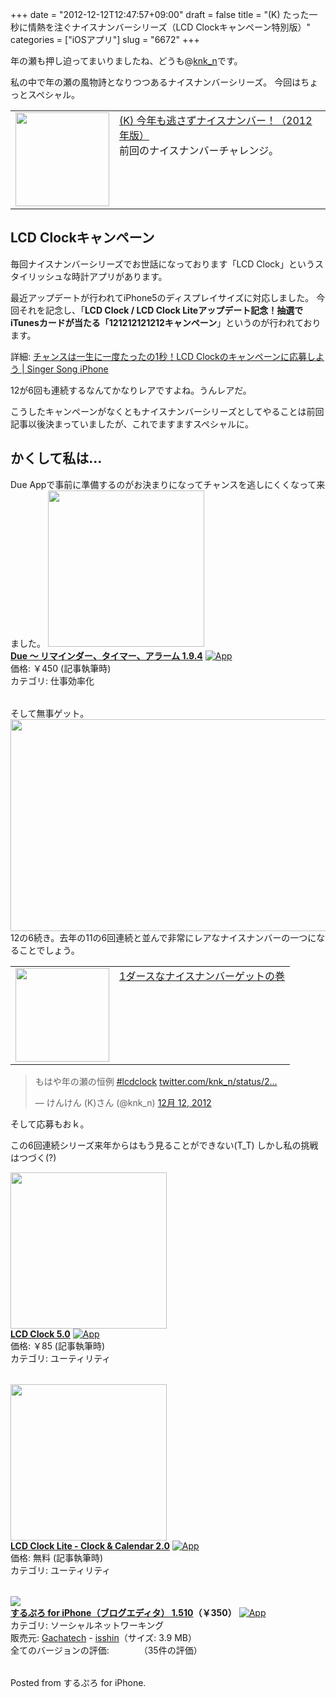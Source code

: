 +++
date = "2012-12-12T12:47:57+09:00"
draft = false
title = "(K) たった一秒に情熱を注ぐナイスナンバーシリーズ（LCD Clockキャンペーン特別版）"
categories = ["iOSアプリ"]
slug = "6672"
+++

年の瀬も押し迫ってまいりましたね、どうも@<a href="http://twitter.com/knk_n" target="_blank">knk_n</a>です。

私の中で年の瀬の風物詩となりつつあるナイスナンバーシリーズ。
今回はちょっとスペシャル。

<table width="100%"><td valign="top" width="150"><a href="http://knk-n.com/2012/11/10/nicenumber-121110090807/" target="_blank"><img border="0" src="http://knk-n.com.s3-website-ap-northeast-1.amazonaws.com/images/2012/11/slooProImg_20121110213012.jpg" width="150" height="" /></a></td><td valign="top"><a href="http://knk-n.com/2012/11/10/nicenumber-121110090807/" target="_blank">(K) 今年も逃さずナイスナンバー！（2012年版）</a><script type="text/javascript">var url = "http://knk-n.com/2012/11/10/nicenumber-121110090807/";</script><script src="http://api.b.st-hatena.com/entry.count?url=http://knk-n.com/2012/11/10/nicenumber-121110090807/&callback=hatebTxt"></script><br />前回のナイスナンバーチャレンジ。
</table><!--more--><h2>LCD Clockキャンペーン</h2>
毎回ナイスナンバーシリーズでお世話になっております「LCD Clock」というスタイリッシュな時計アプリがあります。

最近アップデートが行われてiPhone5のディスプレイサイズに対応しました。
今回それを記念し、「<strong>LCD Clock / LCD Clock Liteアップデート記念！抽選でiTunesカードが当たる「121212121212キャンペーン</strong>」というのが行われております。

<p>詳細: <a  href="http://kuracyan.net/archives/16782" target="_blank">チャンスは一生に一度たったの1秒！LCD Clockのキャンペーンに応募しよう | Singer Song iPhone</a><script type="text/javascript">var url = "http://kuracyan.net/archives/16782";</script><script src="http://api.b.st-hatena.com/entry.count?url=http://kuracyan.net/archives/16782&callback=hatebTxt"></script></p>

12が6回も連続するなんてかなりレアですよね。うんレアだ。

こうしたキャンペーンがなくともナイスナンバーシリーズとしてやることは前回記事以後決まっていましたが、これでますますスペシャルに。

<h2>かくして私は…</h2>
Due Appで事前に準備するのがお決まりになってチャンスを逃しにくくなって来ました。
<table class="appstorehelper"><a href="https://itunes.apple.com/jp/app/due-rimainda-taima-aramu/id390017969?mt=8&uo=4" rel="nofollow" target="_blank"><img class="appstorehelper_appicn" src="http://a1127.phobos.apple.com/us/r1000/083/Purple/v4/09/e8/6c/09e86c7f-acc1-f73d-7198-f1dc29e5d99b/mzm.sivkbxum.png" width="250" height="250" /></a><div class="appstorehelper_text"><a href="https://itunes.apple.com/jp/app/due-rimainda-taima-aramu/id390017969?mt=8&uo=4" rel="nofollow" target="_blank"><b>Due 〜 リマインダー、タイマー、アラーム 1.9.4</a></b> <a href="https://itunes.apple.com/jp/app/due-rimainda-taima-aramu/id390017969?mt=8&uo=4" rel="nofollow" target="_blank"><img class="appstorehelper_icn" alt="App" src="http://ax.phobos.apple.com.edgesuite.net/ja_jp/images/web/linkmaker/badge_appstore-sm.gif" style="vertical-align: text-bottom;" /></b></a><br />価格: &#65509;450 (記事執筆時)<br />カテゴリ: 仕事効率化</div>
</table>

そして無事ゲット。
<img src="http://knk-n.com.s3-website-ap-northeast-1.amazonaws.com/images/2012/12/slooProImg_20121212122525.jpg" alt="" width="600" height="339" class="slooProImg" />
12の6続き。去年の11の6回連続と並んで非常にレアなナイスナンバーの一つになることでしょう。

<table width="100%"><td valign="top" width="150"><a href="http://knk-n.com/2011/11/11/nicenumber111111111111/" target="_blank"><img border="0" src="http://knk-n.com.s3-website-ap-northeast-1.amazonaws.com/images/2011/11/slooProImg_20111111234745.png" alt="" width="150" height="" /></a></td><td valign="top"><a href="http://knk-n.com/2011/11/11/nicenumber111111111111/" target="_blank">1ダースなナイスナンバーゲットの巻</a><script type="text/javascript">var url = "http://knk-n.com/2011/11/11/nicenumber111111111111/";</script><script src="http://api.b.st-hatena.com/entry.count?url=http://knk-n.com/2011/11/11/nicenumber111111111111/&callback=hatebTxt"></script>
</table>

<blockquote class="twitter-tweet" lang="ja"><p>もはや年の瀬の恒例 <a href="https://twitter.com/search/%23lcdclock">#lcdclock</a> <a href="http://t.co/ifQ2rlvx" title="http://twitter.com/knk_n/status/278706443916554241/photo/1">twitter.com/knk_n/status/2…</a></p>&mdash; けんけん (K)さん (@knk_n) <a href="https://twitter.com/knk_n/status/278706443916554241" data-datetime="2012-12-12T03:42:49+00:00">12月 12, 2012</a></blockquote>

そして応募もおｋ。



この6回連続シリーズ来年からはもう見ることができない(T_T)
しかし私の挑戦はつづく(?)

<table class="appstorehelper"><a href="https://itunes.apple.com/jp/app/lcd-clock/id295737235?mt=8&uo=4" rel="nofollow" target="_blank"><img class="appstorehelper_appicn" src="http://a475.phobos.apple.com/us/r1000/068/Purple/v4/c8/60/45/c86045c4-2362-7c44-7be8-79832def3feb/mzm.yzmzeuof.jpg" width="250" height="250" /></a><div class="appstorehelper_text"><a href="https://itunes.apple.com/jp/app/lcd-clock/id295737235?mt=8&uo=4" rel="nofollow" target="_blank"><b>LCD Clock 5.0</a></b> <a href="https://itunes.apple.com/jp/app/lcd-clock/id295737235?mt=8&uo=4" rel="nofollow" target="_blank"><img class="appstorehelper_icn" alt="App" src="http://ax.phobos.apple.com.edgesuite.net/ja_jp/images/web/linkmaker/badge_appstore-sm.gif" style="vertical-align: text-bottom;" /></b></a><br />価格: &#65509;85 (記事執筆時)<br />カテゴリ: ユーティリティ</div>
</table>

<table class="appstorehelper"><a href="https://itunes.apple.com/jp/app/lcd-clock-lite-clock-calendar/id567652828?mt=8&uo=4" rel="nofollow" target="_blank"><img class="appstorehelper_appicn" src="http://a854.phobos.apple.com/us/r1000/103/Purple/v4/0e/3e/44/0e3e4481-4406-ac98-171e-058f1fdfce9b/mzm.lspyyczo.jpg" width="250" height="250" /></a><div class="appstorehelper_text"><a href="https://itunes.apple.com/jp/app/lcd-clock-lite-clock-calendar/id567652828?mt=8&uo=4" rel="nofollow" target="_blank"><b>LCD Clock Lite - Clock & Calendar 2.0</a></b> <a href="https://itunes.apple.com/jp/app/lcd-clock-lite-clock-calendar/id567652828?mt=8&uo=4" rel="nofollow" target="_blank"><img class="appstorehelper_icn" alt="App" src="http://ax.phobos.apple.com.edgesuite.net/ja_jp/images/web/linkmaker/badge_appstore-sm.gif" style="vertical-align: text-bottom;" /></b></a><br />価格: 無料 (記事執筆時)<br />カテゴリ: ユーティリティ</div>
</table>

<table class="appstorehelper"><a href="http://itunes.apple.com/jp/app/surupuro-for-iphone-buroguedita/id436676299?mt=8&uo=4" rel="nofollow" target="_blank"><img class="appstorehelper_appicn" src="http://a5.mzstatic.com/us/r1000/109/Purple/v4/0e/54/fa/0e54fae9-d4cd-4224-9ab3-f6dbe395502a/mza_2385781230882958089.jpg" /></a><div class="appstorehelper_text"><a href="http://itunes.apple.com/jp/app/surupuro-for-iphone-buroguedita/id436676299?mt=8&uo=4" rel="nofollow" target="_blank"><b>するぷろ for iPhone（ブログエディタ） 1.510</a>（&#65509;350）</b> <a href="http://itunes.apple.com/jp/app/surupuro-for-iphone-buroguedita/id436676299?mt=8&uo=4" rel="nofollow" target="_blank"><img alt="App" src="http://ax.phobos.apple.com.edgesuite.net/ja_jp/images/web/linkmaker/badge_appstore-sm.gif" style="vertical-align: text-bottom;" /></b></a><br />カテゴリ: ソーシャルネットワーキング<br />販売元: <a href="$artistUrl$" target="_blank">Gachatech</a> - <a href="http://wayohoo.com/ios/apps/sns/slpro-for-iphone.html" target="_blank">isshin</a>（サイズ: 3.9 MB）<br />全てのバージョンの評価: <img src="http://r.mzstatic.com/htmlResources/1043/web-storefront/images/rating_star.png" height="11px" width="11px" /><img src="http://r.mzstatic.com/htmlResources/1043/web-storefront/images/rating_star.png" height="11px" width="11px" /><img src="http://r.mzstatic.com/htmlResources/1043/web-storefront/images/rating_star.png" height="11px" width="11px" /><img src="http://r.mzstatic.com/htmlResources/1043/web-storefront/images/rating_star.png" height="11px" width="11px" />（35件の評価）<br clear="all" /></div> </table> Posted from するぷろ for iPhone.
